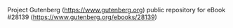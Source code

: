 Project Gutenberg (https://www.gutenberg.org) public repository for eBook #28139 (https://www.gutenberg.org/ebooks/28139)

